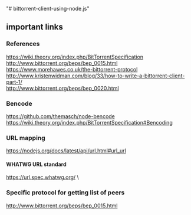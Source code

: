"# bittorrent-client-using-node.js" 
## important links 
### References
https://wiki.theory.org/index.php/BitTorrentSpecification \
http://www.bittorrent.org/beps/bep_0015.html \
https://www.morehawes.co.uk/the-bittorrent-protocol \
http://www.kristenwidman.com/blog/33/how-to-write-a-bittorrent-client-part-1/ \
http://www.bittorrent.org/beps/bep_0020.html
### Bencode 
https://github.com/themasch/node-bencode \
https://wiki.theory.org/index.php/BitTorrentSpecification#Bencoding
### URL mapping  
https://nodejs.org/docs/latest/api/url.html#url_url
#### WHATWG URL standard
https://url.spec.whatwg.org/ \
### Specific protocol for getting list of peers
http://www.bittorrent.org/beps/bep_0015.html

